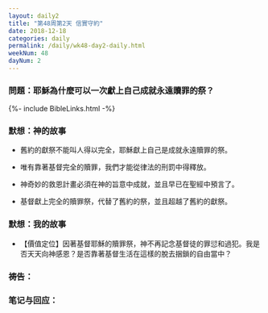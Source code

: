 ```yaml
---
layout: daily2
title: "第48周第2天 信實守約"
date: 2018-12-18
categories: daily
permalink: /daily/wk48-day2-daily.html
weekNum: 48
dayNum: 2
---
```


### 問題：耶穌為什麼可以一次獻上自己成就永遠贖罪的祭？

{%- include BibleLinks.html -%}

### 默想：神的故事 
+ 舊約的獻祭不能叫人得以完全，耶穌獻上自己是成就永遠贖罪的祭。

+ 唯有靠著基督完全的贖罪，我們才能從律法的刑罰中得釋放。

+ 神奇妙的救恩計畫必須在神的旨意中成就，並且早已在聖經中預言了。

+ 基督獻上完全的贖罪祭，代替了舊約的祭，並且超越了舊約的獻祭。

### 默想：我的故事
+ 【價值定位】因著基督耶穌的贖罪祭，神不再記念基督徒的罪愆和過犯。我是否天天向神感恩？是否靠著基督生活在這樣的脫去捆鎖的自由當中？

### 祷告：

### 笔记与回应：
